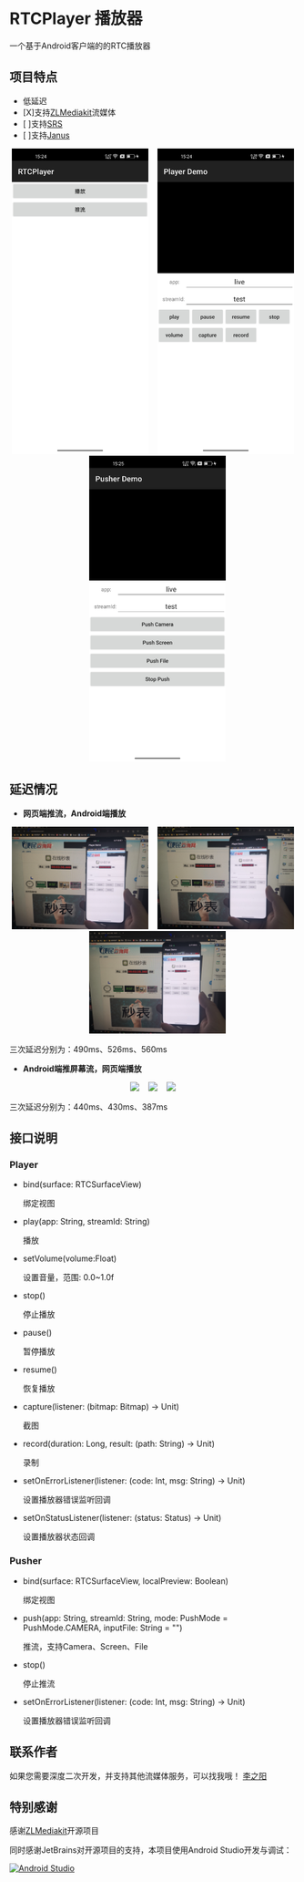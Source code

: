 # RTCPlayer 播放器

一个基于Android客户端的的RTC播放器

## 项目特点

  - 低延迟
  - [X]支持[ZLMediakit](https://github.com/ZLMediaKit/ZLMediaKit)流媒体
  - [ ]支持[SRS](https://github.com/ossrs/srs)
  - [ ]支持[Janus](https://github.com/meetecho/janus-gateway)

<p align="center">
    <img src="doc/home.jpg" width="240"/>&nbsp;&nbsp;&nbsp;
    <img src="doc/player.jpg" width="240"/>&nbsp;&nbsp;&nbsp;
    <img src="doc/pusher.jpg" width="240"/>
</p>

## 延迟情况

- **网页端推流，Android端播放**

<center class="half">
    <img src="doc/delay_play1.jpg" width="240"/>&nbsp;&nbsp;&nbsp;
    <img src="doc/delay_play2.jpg" width="240"/>&nbsp;&nbsp;&nbsp;
    <img src="doc/delay_play3.jpg" width="240"/>
</center>

三次延迟分别为：490ms、526ms、560ms

- **Android端推屏幕流，网页端播放**

<center class="half">
    <img src="doc/delay_push1.jpg" width="240"/>&nbsp;&nbsp;&nbsp;
    <img src="doc/delay_push2.jpg" width="240"/>&nbsp;&nbsp;&nbsp;
    <img src="doc/delay_push3.jpg" width="240"/>
</center>

三次延迟分别为：440ms、430ms、387ms

## 接口说明

### Player

- bind(surface: RTCSurfaceView)

  绑定视图

- play(app: String, streamId: String)

  播放
- setVolume(volume:Float)

  设置音量，范围: 0.0~1.0f
- stop()

  停止播放
- pause()

  暂停播放
- resume()

  恢复播放
- capture(listener: (bitmap: Bitmap) -> Unit)

  截图
- record(duration: Long, result: (path: String) -> Unit)

  录制
- setOnErrorListener(listener: (code: Int, msg: String) -> Unit)
  
  设置播放器错误监听回调
- setOnStatusListener(listener: (status: Status) -> Unit)

  设置播放器状态回调

### Pusher

- bind(surface: RTCSurfaceView, localPreview: Boolean)

  绑定视图

- push(app: String, streamId: String, mode: PushMode = PushMode.CAMERA, inputFile: String = "")

  推流，支持Camera、Screen、File

- stop()
  
  停止推流

- setOnErrorListener(listener: (code: Int, msg: String) -> Unit)

  设置播放器错误监听回调

## 联系作者
如果您需要深度二次开发，并支持其他流媒体服务，可以找我哦！
[李之阳](https://github.com/leo94666)

## 特别感谢

感谢[ZLMediakit](https://github.com/ZLMediaKit/ZLMediaKit)开源项目

同时感谢JetBrains对开源项目的支持，本项目使用Android Studio开发与调试：

[![Android Studio](https://th.bing.com/th?id=ODLS.d2ea10a5-5792-4f82-bd13-1595fd9d969c&w=32&h=32&qlt=90&pcl=fffffa&o=6&pid=1.2)](https://developer.android.com/studio?hl=zh-cn)